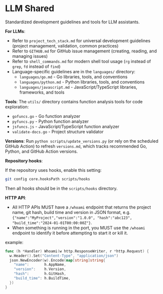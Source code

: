 # LLM Shared

Standardized development guidelines and tools for LLM assistants.

**For LLMs**:

- Refer to `project_tech_stack.md` for universal development guidelines (project management, validation, common practices)
- Refer to `GITHUB.md` for GitHub issue management (creating, reading, and managing issues)
- Refer to `shell_commands.md` for modern shell tool usage (`rg` instead of `grep`, `fd` instead of `find`)
- Language-specific guidelines are in the `languages/` directory:
  - `languages/go.md` - Go libraries, tools, and conventions
  - `languages/python.md` - Python libraries, tools, and conventions
  - `languages/javascript.md` - JavaScript/TypeScript libraries, frameworks, and tools

**Tools**: The `utils/` directory contains function analysis tools for code exploration:

- `gofuncs.go` - Go function analyzer
- `pyfuncs.py` - Python function analyzer
- `jsfuncs.js` - JavaScript/TypeScript function analyzer
- `validate-docs.go` - Project structure validator

**Versions**: Run `python scripts/update_versions.py` (or rely on the scheduled GitHub Action) to refresh `versions.md`, which tracks recommended Go, Python, and GitHub Action versions.

**Repository hooks**:

If the repository uses hooks, enable this setting:

```sh
git config core.hooksPath scripts/hooks
```

Then all hooks should be in the `scripts/hooks` directory.

**HTTP API**:

- All HTTP APIs MUST have a `/whoami` endpoint that returns the project name, git hash, build time and version in JSON format, e.g. `{"name":"MyProject","version":"1.0.0", "hash":"abc123", "build_time":"2024-01-01T00:00:00Z"}`.
- When something is running in the port, you MUST use the `/whoami` endpoint to identify it before attempting to start it or kill it.

example:

```go
func (h *Handler) Whoami(w http.ResponseWriter, r *http.Request) {
  w.Header().Set("Content-Type", "application/json")
  json.NewEncoder(w).Encode(map[string]string{
    "name":       h.AppName,
    "version":    h.Version,
    "hash":       h.GitHash,
    "build_time": h.BuildTime,
  })
}
```
